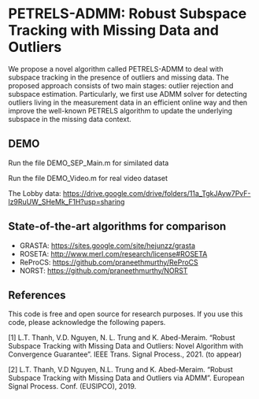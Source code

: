 # PETRELS-ADMM: Robust Subspace Tracking with Missing Data and Outliers

We propose a novel algorithm called PETRELS-ADMM to deal with subspace tracking in the presence of outliers and missing data. The proposed approach consists
of two main stages: outlier rejection and subspace estimation. Particularly, we first use ADMM solver for detecting outliers living in the measurement data in an efficient online way and then improve the well-known PETRELS algorithm to update the underlying subspace in the missing data context.


## DEMO

Run the file DEMO_SEP_Main.m for similated data

Run the file DEMO_Video.m for real video dataset

The Lobby data: https://drive.google.com/drive/folders/11a_TgkJAyw7PvF-lz9RuUW_SHeMk_F1H?usp=sharing 

## State-of-the-art algorithms for comparison
+ GRASTA: https://sites.google.com/site/hejunzz/grasta
+ ROSETA: http://www.merl.com/research/license#ROSETA
+ ReProCS: https://github.com/praneethmurthy/ReProCS
+ NORST: https://github.com/praneethmurthy/NORST

## References

This code is free and open source for research purposes.
If you use this code, please acknowledge the following papers.

[1] L.T. Thanh, V.D. Nguyen, N. L. Trung and K. Abed-Meraim. “Robust Subspace Tracking with Missing Data and Outliers: Novel Algorithm with Convergence Guarantee”. IEEE
Trans. Signal Process., 2021. (to appear)

[2] L.T. Thanh, V.D Nguyen, N.L. Trung and K. Abed-Meraim. “Robust Subspace Tracking with Missing Data and Outliers via ADMM”. European Signal Process. Conf. (EUSIPCO), 2019. 


